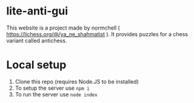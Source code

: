 # lite-anti-gui

This website is a project made by normchell ( https://lichess.org/@/ya_ne_shahmatist ). It provides puzzles for a chess variant called antichess.

# Local setup
1. Clone this repo (requires Node.JS to be installed)
2. To setup the server use `npm i`
3. To run the server use `node index`
